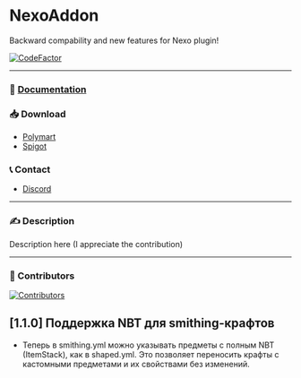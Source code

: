 # NexoAddon
Backward compability and new features for Nexo plugin!

[![CodeFactor](https://www.codefactor.io/repository/github/naimadx123/nexoaddon/badge)](https://www.codefactor.io/repository/github/naimadx123/nexoaddon)

---

### 📕 [Documentation](https://nexoaddon.gitbook.io/nexoaddon-docs)

### 📥 Download
- [Polymart](https://polymart.org/r/6950)
- [Spigot](https://www.spigotmc.org/resources/nexoaddon.121241)

### 📞 Contact
- [Discord](https://discord.com/invite/aSRYxqSjVJ)
---
### ✍ Description
Description here (I appreciate the contribution)

---
### 👥 Contributors
<a href="https://github.com/Naimadx123/NexoAddon/graphs/contributors">
  <img src="https://contrib.rocks/image?repo=Naimadx123/NexoAddon&max=30" alt="Contributors"/>
</a>

## [1.1.0] Поддержка NBT для smithing-крафтов
- Теперь в smithing.yml можно указывать предметы с полным NBT (ItemStack), как в shaped.yml. Это позволяет переносить крафты с кастомными предметами и их свойствами без изменений.
